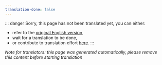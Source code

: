 ```yaml
---
translation-done: false
---
```

::: danger
Sorry, this page has not been translated yet, you can either:
- refer to the [original English version](</mapping/mapping-credits.md>),
- wait for a translation to be done,
- or contribute to translation effort [here](https://github.com/bsmg/wiki).
:::

_Note for translators: this page was generated automatically, please remove this content before starting translation_

